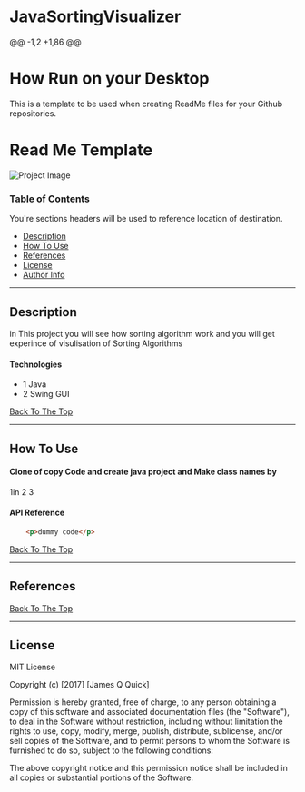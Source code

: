 # JavaSortingVisualizer
@@ -1,2 +1,86 @@
# How Run on your Desktop
This is a template to be used when creating ReadMe files for your Github repositories.
# Read Me Template

![Project Image](project-image-url)



### Table of Contents
You're sections headers will be used to reference location of destination.

- [Description](#description)
- [How To Use](#how-to-use)
- [References](#references)
- [License](#license)
- [Author Info](#author-info)

---

## Description

in This project you will see how sorting algorithm work and you will get experince of visulisation of Sorting Algorithms

#### Technologies

- 1 Java
- 2 Swing GUI

[Back To The Top](#read-me-template)

---

## How To Use

#### Clone of copy Code and create java project and Make class names by
1in 
2
3



#### API Reference

```html
    <p>dummy code</p>
```
[Back To The Top](#read-me-template)

---

## References
[Back To The Top](#read-me-template)

---

## License

MIT License

Copyright (c) [2017] [James Q Quick]

Permission is hereby granted, free of charge, to any person obtaining a copy
of this software and associated documentation files (the "Software"), to deal
in the Software without restriction, including without limitation the rights
to use, copy, modify, merge, publish, distribute, sublicense, and/or sell
copies of the Software, and to permit persons to whom the Software is
furnished to do so, subject to the following conditions:

The above copyright notice and this permission notice shall be included in all
copies or substantial portions of the Software.

